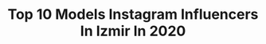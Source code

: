 ---
title: Top 10 Models Instagram Influencers In Izmir In 2020
description: >-
  Find top models Instagram influencers in Izmir in 2020. Most popular hashtags: #model #izmir #istanbul #ankara.
platform: Instagram
profiles:
  - username: "lisanelcosplay"
    fullname: >-
      👩🏻‍🦳 Melis
    location: "Turkey"
    followers: 7328
    engagement: 1117
    commentsToLikes: 0.028991
    id: ck14jafygjcgu0i1946fiktk5
    verified: false
    hashtags: "#fire, #albedocosplay, #kdalol, #leaugeoflegends"
  - username: "dorukseymen"
    fullname: >-
      Doruk Seymen
    location: "Turkey"
    followers: 34123
    engagement: 262
    commentsToLikes: 0.052762
    id: ck0uau71ncz6v0i19ha8t0860
    verified: false
    hashtags: "#portraitvision, #djironinsc, #nature, #merveterzioglu"
  - username: "meralkaftanci"
    fullname: >-
      MERAL KAFTANCI
    location: "Turkey"
    followers: 8981
    engagement: 496
    commentsToLikes: 0.013809
    id: ck5q9pdn4cavt0i11niiwv35g
    verified: false
    hashtags: "#caygkg, #cmgzldir, #instgkg, #pzsrdg"
  - username: "dumanlovel"
    fullname: >-
      Dumanlovel
    location: "Turkey"
    followers: 18860
    engagement: 1026
    commentsToLikes: 0.019830
    id: ck0u7ox0u5b4t0i196w0dhxzb
    verified: false
    hashtags: "#oyledertli, #ne, #model, #adamlar"
  - username: "evetliva"
    fullname: >-
      Liva
    location: "Turkey"
    followers: 34546
    engagement: 331
    commentsToLikes: 0.080831
    id: ck133voiuuaty0i19niz0jcbx
    verified: false
    hashtags: "#model, #modelinglife, #streetstyle, #nikewomen"
  - username: "sudesudemirelofficial"
    fullname: >-
      sudesu demirel
    location: "Turkey"
    followers: 31407
    engagement: 225
    commentsToLikes: 0.093966
    id: ck5ca2qshcl140i11atatabbq
    verified: false
    hashtags: "#holanda, #photo, #specialdesings, #modac"
  - username: "nurayalpaslanofficial"
    fullname: >-
      ✌️NURAY ALPASLAN OFFICIAL
    location: "Turkey"
    followers: 8695
    engagement: 455
    commentsToLikes: 0.024948
    id: ck5c9wdiwc93g0i11zxjqcn7r
    verified: false
    hashtags: "#staytunedformore, #girls, #ultra, #pati"
  - username: "selenselen22"
    fullname: >-
      SELEN AYDIN
    location: "Turkey"
    followers: 25277
    engagement: 544
    commentsToLikes: 0.022646
    id: ck14jr4tvlrd40i19uqfopm4p
    verified: false
    hashtags: "#photography, #sahil, #cumhuriyetkad, #maltepe"
  - username: "furkan.erdogannn"
    fullname: >-
      Furkan Erdoğan
    location: "Turkey"
    followers: 110943
    engagement: 502
    commentsToLikes: 0.199075
    id: ck6u9hovixmhk0j71e4rozswk
    verified: false
    hashtags: "#almanya, #hareketli, #karantina, #bursa"
  - username: "naturel_turkey"
    fullname: >-
      naturel_turkey ↕🇹🇷
    location: "Turkey"
    followers: 14565
    engagement: 1044
    commentsToLikes: 0.149061
    id: ck0u1o0xgxgd00i19vhkzs25v
    verified: false
    hashtags: "#insta, #religion, #trees, #skylovers"
---